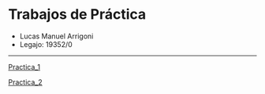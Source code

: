 # Trabajos de Práctica

* Lucas Manuel Arrigoni
* Legajo: 19352/0

___

[Practica_1](https://github.com/lucasAr9/Practicas_de_python/blob/main/practica_1.py)

[Practica_2](https://github.com/lucasAr9/Practicas_de_python/blob/main/practica_2/punto_10.ipynb)

